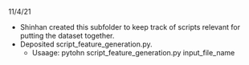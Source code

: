 11/4/21 
* Shinhan created this subfolder to keep track of scripts relevant for putting the dataset together.
* Deposited script_feature_generation.py.
  * Usaage: pytohn script_feature_generation.py input_file_name
